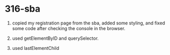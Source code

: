 # 316-sba

1. copied my registration page from the sba, added some styling, and fixed some code after checking the console in the browser.

2. used getElementByID and querySelector.

3. used lastElementChild
